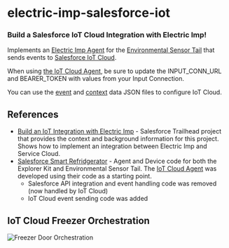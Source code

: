 # electric-imp-salesforce-iot
### Build a Salesforce IoT Cloud Integration with Electric Imp!

Implements an [Electric Imp Agent](https://electricimp.com/docs/api/agent/) for the [Environmental Sensor Tail](https://connect.electricimp.com/partners/salesforcetrailhead) that sends events to [Salesforce IoT Cloud](https://www.salesforce.com/iot-cloud/).

When using [the IoT Cloud Agent](https://raw.githubusercontent.com/shadit/electric-imp-salesforce-iot/master/SmartFreezer_IoT.agent.nut), be sure to update the INPUT_CONN_URL and BEARER_TOKEN with values from your Input Connection.

You can use the [event](https://raw.githubusercontent.com/shadit/electric-imp-salesforce-iot/master/Freezer_Event.json) and [context](https://raw.githubusercontent.com/shadit/electric-imp-salesforce-iot/master/Freezer_Context.json) data JSON files to configure IoT Cloud.

## References
* [Build an IoT Integration with Electric Imp](https://trailhead.salesforce.com/projects/workshop-electric-imp) - Salesforce Trailhead project that provides the context and background information for this project. Shows how to implement an integration between Electric Imp and Service Cloud.
* [Salesforce Smart Refridgerator](https://github.com/electricimp/Salesforce/blob/master/examples/SmartRefrigerator/README.md) - Agent and Device code for both the Explorer Kit and Environmental Sensor Tail. The [IoT Cloud Agent](https://raw.githubusercontent.com/shadit/electric-imp-salesforce-iot/master/SmartFreezer_IoT.agent.nut) was developed using their code as a starting point.
  * Salesforce API integration and event handling code was removed (now handled by IoT Cloud)
  * IoT Cloud event sending code was added

## IoT Cloud Freezer Orchestration
![Freezer Door Orchestration](https://drive.google.com/uc?id=0B7gGv9loYAQ3blBoV1RBXzZ5Z2s)
